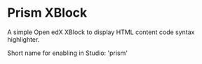 # Prism XBlock
A simple Open edX XBlock to display HTML content code syntax highlighter.

Short name for enabling in Studio: 'prism'
